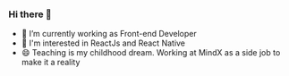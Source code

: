 ### Hi there 👋

- 🔭 I’m currently working as Front-end Developer
- 🌱 I'm interested in ReactJs and React Native
- 😄 Teaching is my childhood dream. Working at MindX as a side job to make it a reality
<!--
**whis102/whis102** is a ✨ _special_ ✨ repository because its `README.md` (this file) appears on your GitHub profile.

Here are some ideas to get you started:

- 👯 I’m looking to collaborate on ...
- 🤔 I’m looking for help with ...
- 💬 Ask me about ...
- 😄 Pronouns: ...
- 📫 How to reach me: ...
- ⚡ Fun fact: ...
-->
